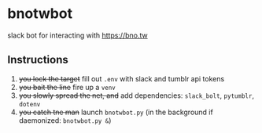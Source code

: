 # bnotwbot
slack bot for interacting with https://bno.tw

## Instructions
1. ~~you lock the target~~ fill out `.env` with slack and tumblr api tokens
2. ~~you bait the line~~ fire up a `venv`
3. ~~you slowly spread the net, and~~ add dependencies: `slack_bolt`, `pytumblr`, `dotenv`
4. ~~you catch tne man~~ launch `bnotwbot.py` (in the background if daemonized: `bnotwbot.py &`)
